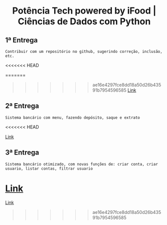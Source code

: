 <h1 align="center"  size="30px">
Potência Tech powered by iFood | Ciências de Dados com Python 
</h1>

## 1ª Entrega

    Contribuir com um repositório no github, sugerindo correção, inclusão, etc.
<<<<<<< HEAD

=======
>>>>>>> ae16e4297fce8dd18a50d26b43591b7954596585
[Link](https://github.com/DirceuSilvestre/c4noobs)

## 2ª Entrega

    Sistema bancário com menu, fazendo depósito, saque e extrato
<<<<<<< HEAD

[Link](https://github.com/DirceuSilvestre/Bootcamp-Potencia-Tech-iFood/blob/main/banco.py)

## 3ª Entrega

    Sistema bancário otimizado, com novas funções de: criar conta, criar usuario, listar contas, filtrar usuario

[Link](https://github.com/DirceuSilvestre/Bootcamp-Potencia-Tech-iFood/blob/main/BancoOtimizado.py)
=======
[Link](https://github.com/DirceuSilvestre/Bootcamp-Potencia-Tech-iFood/blob/main/banco.py)
>>>>>>> ae16e4297fce8dd18a50d26b43591b7954596585
